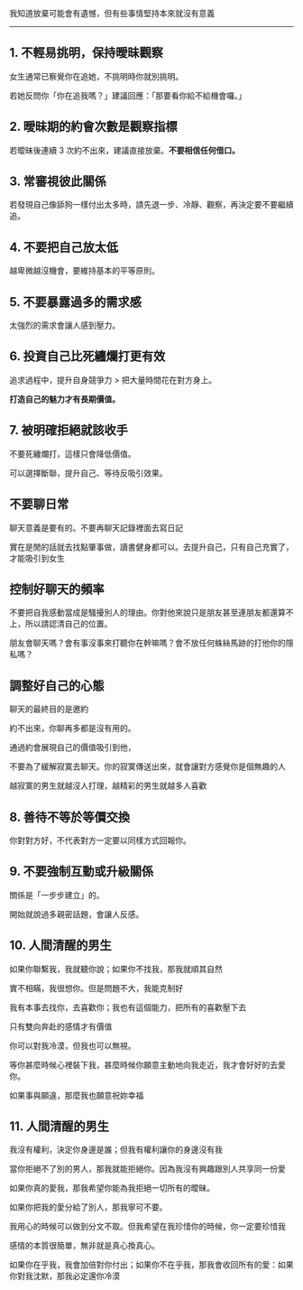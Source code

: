 我知道放棄可能會有遺憾，但有些事情堅持本來就沒有意義

---

## 1. 不輕易挑明，保持曖昧觀察

女生通常已察覺你在追她，不挑明時你就別挑明。

若她反問你「你在追我嗎？」建議回應：「那要看你給不給機會囉。」

## 2. 曖昧期的約會次數是觀察指標

若曖昧後連續 3 次約不出來，建議直接放棄。**不要相信任何借口。**

## 3. 常審視彼此關係

若發現自己像舔狗一樣付出太多時，請先退一步、冷靜、觀察，再決定要不要繼續追。

## 4. 不要把自己放太低

越卑微越沒機會，要維持基本的平等原則。

## 5. 不要暴露過多的需求感

太強烈的需求會讓人感到壓力。

## 6. 投資自己比死纏爛打更有效

追求過程中，提升自身競爭力 > 把大量時間花在對方身上。

**打造自己的魅力才有長期價值。**

## 7. 被明確拒絕就該收手

不要死纏爛打，這樣只會降低價值。

可以選擇斷聯，提升自己、等待反吸引效果。

## 不要聊日常

聊天意義是要有的。不要再聊天記錄裡面去寫日記

實在是閒的話就去找點肇事做，讀書健身都可以。去提升自己，只有自己充實了，才能吸引到女生

## 控制好聊天的頻率

不要把自我感動當成是騷擾別人的理由。你對他來說只是朋友甚至連朋友都還算不上，所以請認清自己的位置。

朋友會聊天嗎？會有事沒事來打聽你在幹嘛嗎？會不放任何蛛絲馬跡的打他你的隱私嗎？

## 調整好自己的心態

聊天的最終目的是邀約

約不出來，你聊再多都是沒有用的。

通過約會展現自己的價值吸引到他，

不要為了緩解寂寞去聊天。你的寂寞傳送出來，就會讓對方感覺你是個無趣的人

越寂寞的男生就越沒人打理，越精彩的男生就越多人喜歡

## 8. 善待不等於等價交換

你對對方好，不代表對方一定要以同樣方式回報你。

## 9. 不要強制互動或升級關係

關係是「一步步建立」的。

開始就說過多親密話題，會讓人反感。

## 10. 人間清醒的男生

如果你聯繫我，我就聽你說；如果你不找我，那我就順其自然

實不相瞞，我很想你。但是問題不大，我能克制好

我有本事去找你，去喜歡你；我也有這個能力，把所有的喜歡壓下去

只有雙向奔赴的感情才有價值

你可以對我冷漠，但我也可以無視。

等你甚麼時候心裡裝下我，甚麼時候你願意主動地向我走近，我才會好好的去愛你。

如果事與願違，那麼我也願意祝妳幸福

## 11. 人間清醒的男生

我沒有權利，決定你身邊是誰；但我有權利讓你的身邊沒有我

當你拒絕不了別的男人，那我就能拒絕你。因為我沒有興趣跟別人共享同一份愛

如果你真的愛我，那我希望你能為我拒絕一切所有的曖昧。

如果你把我的愛分給了別人，那我寧可不要。

我用心的時候可以做到分文不取。但我希望在我珍惜你的時候，你一定要珍惜我

感情的本質很簡單，無非就是真心換真心。

如果你在乎我，我會加倍對你付出；如果你不在乎我，那我會收回所有的愛：如果你對我沈默，那我必定還你冷漠
